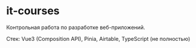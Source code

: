 # it-courses
Контрольная работа по разработке веб-приложений.

Стек: Vue3 (Composition API), Pinia, Airtable, TypeScript (не полностью) 
